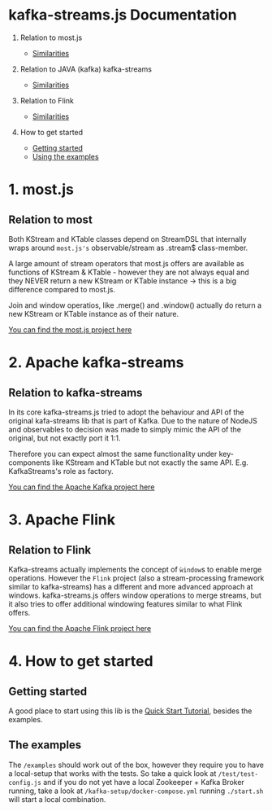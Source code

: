 kafka-streams.js Documentation
==============================

1. Relation to most.js
    * [Similarities](#relation-to-most)
    
2. Relation to JAVA (kafka) kafka-streams
    * [Similarities](#relation-to-kafka-streams)
    
3. Relation to Flink
    * [Similarities](#relation-to-flink)
    
4. How to get started
   * [Getting started](#getting-started)
   * [Using the examples](#the-examples)

# 1. most.js

## Relation to most

Both KStream and KTable classes depend on StreamDSL
that internally wraps around `most.js's` observable/stream
as .stream$ class-member.

A large amount of stream operators that most.js offers
are available as functions of KStream & KTable - however
they are not always equal and they NEVER return a new KStream
or KTable instance -> this is a big difference compared to most.js.

Join and window operatios, like .merge() and .window() actually
do return a new KStream or KTable instance as of their nature.

[You can find the most.js project here](https://github.com/cujojs/most)

# 2. Apache kafka-streams

## Relation to kafka-streams

In its core kafka-streams.js tried to adopt the behaviour and
API of the original kafa-streams lib that is part of Kafka.
Due to the nature of NodeJS and observables to decision was made
to simply mimic the API of the original, but not exactly port it
1:1.

Therefore you can expect almost the same functionality under
key-components like KStream and KTable but not exactly the same
API. E.g. KafkaStreams's role as factory.

[You can find the Apache Kafka project here](https://github.com/apache/kafka)

# 3. Apache Flink

## Relation to Flink

Kafka-streams actually implements the concept of `ẁindow`s to enable merge
operations. However the `Flink` project (also a stream-processing framework
similar to kafka-streams) has a different and more advanced approach at windows.
kafka-streams.js offers window operations to merge streams, but it also tries
to offer additional windowing features similar to what Flink offers.

[You can find the Apache Flink project here](https://github.com/apache/flink)

# 4. How to get started

## Getting started

A good place to start using this lib is
the [Quick Start Tutorial](#quick-start), besides the examples.

## The examples

The `/examples` should work out of the box, however they require
you to have a local-setup that works with the tests. So take
a quick look at `/test/test-config.js` and if you do not yet
have a local Zookeeper + Kafka Broker running, take a look at
`/kafka-setup/docker-compose.yml` running `./start.sh` will
start a local combination.
